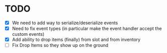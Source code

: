 
# TODO
- [x] We need to add way to serialize/deserialize events
- [x] Need to fix event types (in particular make the event handler accept the custom events)
- [x] Add ability to drop items (finally) from slot and from inventory
- [ ] Fix Drop Items so they show up on the ground